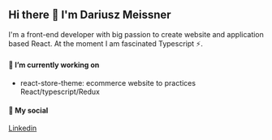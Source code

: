 ## Hi there 👋 I'm Dariusz Meissner

I'm a front-end developer with big passion to create website and application based React. At the moment I am fascinated Typescript ⚡.

#### 🔭 I’m currently working on
- react-store-theme: ecommerce website to practices React/typescript/Redux

#### 💬 My social
[Linkedin](https://www.linkedin.com/in/dariusz-robert-meissner/)


<!--
**DariuszMeissner/DariuszMeissner** is a ✨ _special_ ✨ repository because its `README.md` (this file) appears on your GitHub profile.

Here are some ideas to get you started:

- 🔭 I’m currently working on ...
- 🌱 I’m currently learning ...
- 👯 I’m looking to collaborate on ...
- 🤔 I’m looking for help with ...
- 💬 Ask me about ...
- 📫 How to reach me: ...
- 😄 Pronouns: ...
- ⚡ Fun fact: ...
-->
